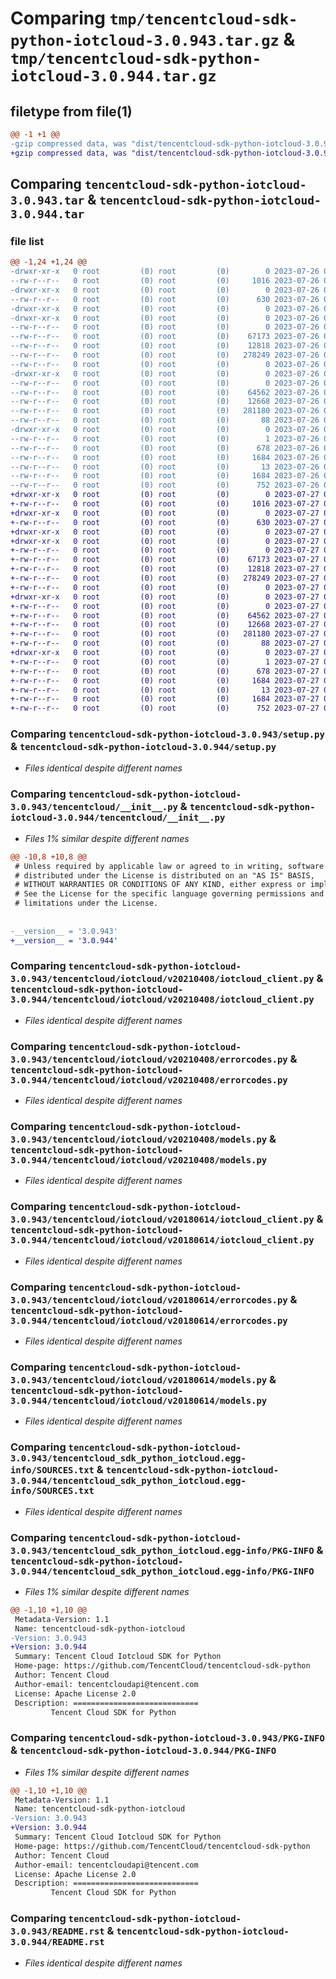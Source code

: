 # Comparing `tmp/tencentcloud-sdk-python-iotcloud-3.0.943.tar.gz` & `tmp/tencentcloud-sdk-python-iotcloud-3.0.944.tar.gz`

## filetype from file(1)

```diff
@@ -1 +1 @@
-gzip compressed data, was "dist/tencentcloud-sdk-python-iotcloud-3.0.943.tar", last modified: Wed Jul 26 00:39:17 2023, max compression
+gzip compressed data, was "dist/tencentcloud-sdk-python-iotcloud-3.0.944.tar", last modified: Thu Jul 27 02:17:35 2023, max compression
```

## Comparing `tencentcloud-sdk-python-iotcloud-3.0.943.tar` & `tencentcloud-sdk-python-iotcloud-3.0.944.tar`

### file list

```diff
@@ -1,24 +1,24 @@
-drwxr-xr-x   0 root         (0) root         (0)        0 2023-07-26 00:39:17.000000 tencentcloud-sdk-python-iotcloud-3.0.943/
--rw-r--r--   0 root         (0) root         (0)     1016 2023-07-26 00:39:17.000000 tencentcloud-sdk-python-iotcloud-3.0.943/setup.py
-drwxr-xr-x   0 root         (0) root         (0)        0 2023-07-26 00:39:17.000000 tencentcloud-sdk-python-iotcloud-3.0.943/tencentcloud/
--rw-r--r--   0 root         (0) root         (0)      630 2023-07-26 00:39:17.000000 tencentcloud-sdk-python-iotcloud-3.0.943/tencentcloud/__init__.py
-drwxr-xr-x   0 root         (0) root         (0)        0 2023-07-26 00:39:17.000000 tencentcloud-sdk-python-iotcloud-3.0.943/tencentcloud/iotcloud/
-drwxr-xr-x   0 root         (0) root         (0)        0 2023-07-26 00:39:17.000000 tencentcloud-sdk-python-iotcloud-3.0.943/tencentcloud/iotcloud/v20210408/
--rw-r--r--   0 root         (0) root         (0)        0 2023-07-26 00:39:17.000000 tencentcloud-sdk-python-iotcloud-3.0.943/tencentcloud/iotcloud/v20210408/__init__.py
--rw-r--r--   0 root         (0) root         (0)    67173 2023-07-26 00:39:17.000000 tencentcloud-sdk-python-iotcloud-3.0.943/tencentcloud/iotcloud/v20210408/iotcloud_client.py
--rw-r--r--   0 root         (0) root         (0)    12818 2023-07-26 00:39:17.000000 tencentcloud-sdk-python-iotcloud-3.0.943/tencentcloud/iotcloud/v20210408/errorcodes.py
--rw-r--r--   0 root         (0) root         (0)   278249 2023-07-26 00:39:17.000000 tencentcloud-sdk-python-iotcloud-3.0.943/tencentcloud/iotcloud/v20210408/models.py
--rw-r--r--   0 root         (0) root         (0)        0 2023-07-26 00:39:17.000000 tencentcloud-sdk-python-iotcloud-3.0.943/tencentcloud/iotcloud/__init__.py
-drwxr-xr-x   0 root         (0) root         (0)        0 2023-07-26 00:39:17.000000 tencentcloud-sdk-python-iotcloud-3.0.943/tencentcloud/iotcloud/v20180614/
--rw-r--r--   0 root         (0) root         (0)        0 2023-07-26 00:39:17.000000 tencentcloud-sdk-python-iotcloud-3.0.943/tencentcloud/iotcloud/v20180614/__init__.py
--rw-r--r--   0 root         (0) root         (0)    64562 2023-07-26 00:39:17.000000 tencentcloud-sdk-python-iotcloud-3.0.943/tencentcloud/iotcloud/v20180614/iotcloud_client.py
--rw-r--r--   0 root         (0) root         (0)    12668 2023-07-26 00:39:17.000000 tencentcloud-sdk-python-iotcloud-3.0.943/tencentcloud/iotcloud/v20180614/errorcodes.py
--rw-r--r--   0 root         (0) root         (0)   281180 2023-07-26 00:39:17.000000 tencentcloud-sdk-python-iotcloud-3.0.943/tencentcloud/iotcloud/v20180614/models.py
--rw-r--r--   0 root         (0) root         (0)       88 2023-07-26 00:39:17.000000 tencentcloud-sdk-python-iotcloud-3.0.943/setup.cfg
-drwxr-xr-x   0 root         (0) root         (0)        0 2023-07-26 00:39:17.000000 tencentcloud-sdk-python-iotcloud-3.0.943/tencentcloud_sdk_python_iotcloud.egg-info/
--rw-r--r--   0 root         (0) root         (0)        1 2023-07-26 00:39:17.000000 tencentcloud-sdk-python-iotcloud-3.0.943/tencentcloud_sdk_python_iotcloud.egg-info/dependency_links.txt
--rw-r--r--   0 root         (0) root         (0)      678 2023-07-26 00:39:17.000000 tencentcloud-sdk-python-iotcloud-3.0.943/tencentcloud_sdk_python_iotcloud.egg-info/SOURCES.txt
--rw-r--r--   0 root         (0) root         (0)     1684 2023-07-26 00:39:17.000000 tencentcloud-sdk-python-iotcloud-3.0.943/tencentcloud_sdk_python_iotcloud.egg-info/PKG-INFO
--rw-r--r--   0 root         (0) root         (0)       13 2023-07-26 00:39:17.000000 tencentcloud-sdk-python-iotcloud-3.0.943/tencentcloud_sdk_python_iotcloud.egg-info/top_level.txt
--rw-r--r--   0 root         (0) root         (0)     1684 2023-07-26 00:39:17.000000 tencentcloud-sdk-python-iotcloud-3.0.943/PKG-INFO
--rw-r--r--   0 root         (0) root         (0)      752 2023-07-26 00:39:17.000000 tencentcloud-sdk-python-iotcloud-3.0.943/README.rst
+drwxr-xr-x   0 root         (0) root         (0)        0 2023-07-27 02:17:35.000000 tencentcloud-sdk-python-iotcloud-3.0.944/
+-rw-r--r--   0 root         (0) root         (0)     1016 2023-07-27 02:17:35.000000 tencentcloud-sdk-python-iotcloud-3.0.944/setup.py
+drwxr-xr-x   0 root         (0) root         (0)        0 2023-07-27 02:17:35.000000 tencentcloud-sdk-python-iotcloud-3.0.944/tencentcloud/
+-rw-r--r--   0 root         (0) root         (0)      630 2023-07-27 02:17:35.000000 tencentcloud-sdk-python-iotcloud-3.0.944/tencentcloud/__init__.py
+drwxr-xr-x   0 root         (0) root         (0)        0 2023-07-27 02:17:35.000000 tencentcloud-sdk-python-iotcloud-3.0.944/tencentcloud/iotcloud/
+drwxr-xr-x   0 root         (0) root         (0)        0 2023-07-27 02:17:35.000000 tencentcloud-sdk-python-iotcloud-3.0.944/tencentcloud/iotcloud/v20210408/
+-rw-r--r--   0 root         (0) root         (0)        0 2023-07-27 02:17:35.000000 tencentcloud-sdk-python-iotcloud-3.0.944/tencentcloud/iotcloud/v20210408/__init__.py
+-rw-r--r--   0 root         (0) root         (0)    67173 2023-07-27 02:17:35.000000 tencentcloud-sdk-python-iotcloud-3.0.944/tencentcloud/iotcloud/v20210408/iotcloud_client.py
+-rw-r--r--   0 root         (0) root         (0)    12818 2023-07-27 02:17:35.000000 tencentcloud-sdk-python-iotcloud-3.0.944/tencentcloud/iotcloud/v20210408/errorcodes.py
+-rw-r--r--   0 root         (0) root         (0)   278249 2023-07-27 02:17:35.000000 tencentcloud-sdk-python-iotcloud-3.0.944/tencentcloud/iotcloud/v20210408/models.py
+-rw-r--r--   0 root         (0) root         (0)        0 2023-07-27 02:17:35.000000 tencentcloud-sdk-python-iotcloud-3.0.944/tencentcloud/iotcloud/__init__.py
+drwxr-xr-x   0 root         (0) root         (0)        0 2023-07-27 02:17:35.000000 tencentcloud-sdk-python-iotcloud-3.0.944/tencentcloud/iotcloud/v20180614/
+-rw-r--r--   0 root         (0) root         (0)        0 2023-07-27 02:17:35.000000 tencentcloud-sdk-python-iotcloud-3.0.944/tencentcloud/iotcloud/v20180614/__init__.py
+-rw-r--r--   0 root         (0) root         (0)    64562 2023-07-27 02:17:35.000000 tencentcloud-sdk-python-iotcloud-3.0.944/tencentcloud/iotcloud/v20180614/iotcloud_client.py
+-rw-r--r--   0 root         (0) root         (0)    12668 2023-07-27 02:17:35.000000 tencentcloud-sdk-python-iotcloud-3.0.944/tencentcloud/iotcloud/v20180614/errorcodes.py
+-rw-r--r--   0 root         (0) root         (0)   281180 2023-07-27 02:17:35.000000 tencentcloud-sdk-python-iotcloud-3.0.944/tencentcloud/iotcloud/v20180614/models.py
+-rw-r--r--   0 root         (0) root         (0)       88 2023-07-27 02:17:35.000000 tencentcloud-sdk-python-iotcloud-3.0.944/setup.cfg
+drwxr-xr-x   0 root         (0) root         (0)        0 2023-07-27 02:17:35.000000 tencentcloud-sdk-python-iotcloud-3.0.944/tencentcloud_sdk_python_iotcloud.egg-info/
+-rw-r--r--   0 root         (0) root         (0)        1 2023-07-27 02:17:35.000000 tencentcloud-sdk-python-iotcloud-3.0.944/tencentcloud_sdk_python_iotcloud.egg-info/dependency_links.txt
+-rw-r--r--   0 root         (0) root         (0)      678 2023-07-27 02:17:35.000000 tencentcloud-sdk-python-iotcloud-3.0.944/tencentcloud_sdk_python_iotcloud.egg-info/SOURCES.txt
+-rw-r--r--   0 root         (0) root         (0)     1684 2023-07-27 02:17:35.000000 tencentcloud-sdk-python-iotcloud-3.0.944/tencentcloud_sdk_python_iotcloud.egg-info/PKG-INFO
+-rw-r--r--   0 root         (0) root         (0)       13 2023-07-27 02:17:35.000000 tencentcloud-sdk-python-iotcloud-3.0.944/tencentcloud_sdk_python_iotcloud.egg-info/top_level.txt
+-rw-r--r--   0 root         (0) root         (0)     1684 2023-07-27 02:17:35.000000 tencentcloud-sdk-python-iotcloud-3.0.944/PKG-INFO
+-rw-r--r--   0 root         (0) root         (0)      752 2023-07-27 02:17:35.000000 tencentcloud-sdk-python-iotcloud-3.0.944/README.rst
```

### Comparing `tencentcloud-sdk-python-iotcloud-3.0.943/setup.py` & `tencentcloud-sdk-python-iotcloud-3.0.944/setup.py`

 * *Files identical despite different names*

### Comparing `tencentcloud-sdk-python-iotcloud-3.0.943/tencentcloud/__init__.py` & `tencentcloud-sdk-python-iotcloud-3.0.944/tencentcloud/__init__.py`

 * *Files 1% similar despite different names*

```diff
@@ -10,8 +10,8 @@
 # Unless required by applicable law or agreed to in writing, software
 # distributed under the License is distributed on an "AS IS" BASIS,
 # WITHOUT WARRANTIES OR CONDITIONS OF ANY KIND, either express or implied.
 # See the License for the specific language governing permissions and
 # limitations under the License.
 
 
-__version__ = '3.0.943'
+__version__ = '3.0.944'
```

### Comparing `tencentcloud-sdk-python-iotcloud-3.0.943/tencentcloud/iotcloud/v20210408/iotcloud_client.py` & `tencentcloud-sdk-python-iotcloud-3.0.944/tencentcloud/iotcloud/v20210408/iotcloud_client.py`

 * *Files identical despite different names*

### Comparing `tencentcloud-sdk-python-iotcloud-3.0.943/tencentcloud/iotcloud/v20210408/errorcodes.py` & `tencentcloud-sdk-python-iotcloud-3.0.944/tencentcloud/iotcloud/v20210408/errorcodes.py`

 * *Files identical despite different names*

### Comparing `tencentcloud-sdk-python-iotcloud-3.0.943/tencentcloud/iotcloud/v20210408/models.py` & `tencentcloud-sdk-python-iotcloud-3.0.944/tencentcloud/iotcloud/v20210408/models.py`

 * *Files identical despite different names*

### Comparing `tencentcloud-sdk-python-iotcloud-3.0.943/tencentcloud/iotcloud/v20180614/iotcloud_client.py` & `tencentcloud-sdk-python-iotcloud-3.0.944/tencentcloud/iotcloud/v20180614/iotcloud_client.py`

 * *Files identical despite different names*

### Comparing `tencentcloud-sdk-python-iotcloud-3.0.943/tencentcloud/iotcloud/v20180614/errorcodes.py` & `tencentcloud-sdk-python-iotcloud-3.0.944/tencentcloud/iotcloud/v20180614/errorcodes.py`

 * *Files identical despite different names*

### Comparing `tencentcloud-sdk-python-iotcloud-3.0.943/tencentcloud/iotcloud/v20180614/models.py` & `tencentcloud-sdk-python-iotcloud-3.0.944/tencentcloud/iotcloud/v20180614/models.py`

 * *Files identical despite different names*

### Comparing `tencentcloud-sdk-python-iotcloud-3.0.943/tencentcloud_sdk_python_iotcloud.egg-info/SOURCES.txt` & `tencentcloud-sdk-python-iotcloud-3.0.944/tencentcloud_sdk_python_iotcloud.egg-info/SOURCES.txt`

 * *Files identical despite different names*

### Comparing `tencentcloud-sdk-python-iotcloud-3.0.943/tencentcloud_sdk_python_iotcloud.egg-info/PKG-INFO` & `tencentcloud-sdk-python-iotcloud-3.0.944/tencentcloud_sdk_python_iotcloud.egg-info/PKG-INFO`

 * *Files 1% similar despite different names*

```diff
@@ -1,10 +1,10 @@
 Metadata-Version: 1.1
 Name: tencentcloud-sdk-python-iotcloud
-Version: 3.0.943
+Version: 3.0.944
 Summary: Tencent Cloud Iotcloud SDK for Python
 Home-page: https://github.com/TencentCloud/tencentcloud-sdk-python
 Author: Tencent Cloud
 Author-email: tencentcloudapi@tencent.com
 License: Apache License 2.0
 Description: ============================
         Tencent Cloud SDK for Python
```

### Comparing `tencentcloud-sdk-python-iotcloud-3.0.943/PKG-INFO` & `tencentcloud-sdk-python-iotcloud-3.0.944/PKG-INFO`

 * *Files 1% similar despite different names*

```diff
@@ -1,10 +1,10 @@
 Metadata-Version: 1.1
 Name: tencentcloud-sdk-python-iotcloud
-Version: 3.0.943
+Version: 3.0.944
 Summary: Tencent Cloud Iotcloud SDK for Python
 Home-page: https://github.com/TencentCloud/tencentcloud-sdk-python
 Author: Tencent Cloud
 Author-email: tencentcloudapi@tencent.com
 License: Apache License 2.0
 Description: ============================
         Tencent Cloud SDK for Python
```

### Comparing `tencentcloud-sdk-python-iotcloud-3.0.943/README.rst` & `tencentcloud-sdk-python-iotcloud-3.0.944/README.rst`

 * *Files identical despite different names*

